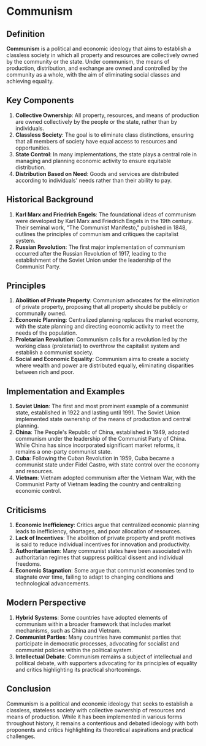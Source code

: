 # Communism

## Definition
**Communism** is a political and economic ideology that aims to establish a classless society in which all property and resources are collectively owned by the community or the state. Under communism, the means of production, distribution, and exchange are owned and controlled by the community as a whole, with the aim of eliminating social classes and achieving equality.

## Key Components
1. **Collective Ownership**: All property, resources, and means of production are owned collectively by the people or the state, rather than by individuals.
2. **Classless Society**: The goal is to eliminate class distinctions, ensuring that all members of society have equal access to resources and opportunities.
3. **State Control**: In many implementations, the state plays a central role in managing and planning economic activity to ensure equitable distribution.
4. **Distribution Based on Need**: Goods and services are distributed according to individuals' needs rather than their ability to pay.

## Historical Background
1. **Karl Marx and Friedrich Engels**: The foundational ideas of communism were developed by Karl Marx and Friedrich Engels in the 19th century. Their seminal work, "The Communist Manifesto," published in 1848, outlines the principles of communism and critiques the capitalist system.
2. **Russian Revolution**: The first major implementation of communism occurred after the Russian Revolution of 1917, leading to the establishment of the Soviet Union under the leadership of the Communist Party.

## Principles
1. **Abolition of Private Property**: Communism advocates for the elimination of private property, proposing that all property should be publicly or communally owned.
2. **Economic Planning**: Centralized planning replaces the market economy, with the state planning and directing economic activity to meet the needs of the population.
3. **Proletarian Revolution**: Communism calls for a revolution led by the working class (proletariat) to overthrow the capitalist system and establish a communist society.
4. **Social and Economic Equality**: Communism aims to create a society where wealth and power are distributed equally, eliminating disparities between rich and poor.

## Implementation and Examples
1. **Soviet Union**: The first and most prominent example of a communist state, established in 1922 and lasting until 1991. The Soviet Union implemented state ownership of the means of production and central planning.
2. **China**: The People's Republic of China, established in 1949, adopted communism under the leadership of the Communist Party of China. While China has since incorporated significant market reforms, it remains a one-party communist state.
3. **Cuba**: Following the Cuban Revolution in 1959, Cuba became a communist state under Fidel Castro, with state control over the economy and resources.
4. **Vietnam**: Vietnam adopted communism after the Vietnam War, with the Communist Party of Vietnam leading the country and centralizing economic control.

## Criticisms
1. **Economic Inefficiency**: Critics argue that centralized economic planning leads to inefficiency, shortages, and poor allocation of resources.
2. **Lack of Incentives**: The abolition of private property and profit motives is said to reduce individual incentives for innovation and productivity.
3. **Authoritarianism**: Many communist states have been associated with authoritarian regimes that suppress political dissent and individual freedoms.
4. **Economic Stagnation**: Some argue that communist economies tend to stagnate over time, failing to adapt to changing conditions and technological advancements.

## Modern Perspective
1. **Hybrid Systems**: Some countries have adopted elements of communism within a broader framework that includes market mechanisms, such as China and Vietnam.
2. **Communist Parties**: Many countries have communist parties that participate in democratic processes, advocating for socialist and communist policies within the political system.
3. **Intellectual Debate**: Communism remains a subject of intellectual and political debate, with supporters advocating for its principles of equality and critics highlighting its practical shortcomings.

## Conclusion
Communism is a political and economic ideology that seeks to establish a classless, stateless society with collective ownership of resources and means of production. While it has been implemented in various forms throughout history, it remains a contentious and debated ideology with both proponents and critics highlighting its theoretical aspirations and practical challenges.

